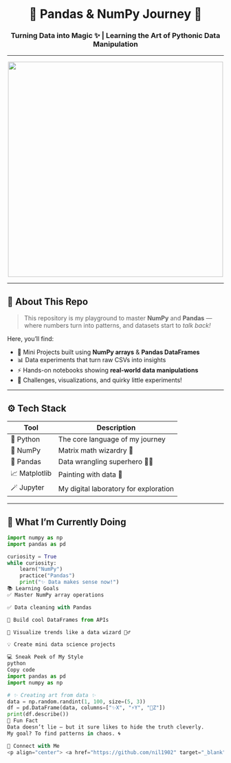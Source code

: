 <!-- 🌟 PROFILE README: Python | Pandas | NumPy | Data Science Journey 🚀 -->

<h1 align="center">🐍 Pandas & NumPy Journey 🚀</h1>
<h3 align="center">Turning Data into Magic ✨ | Learning the Art of Pythonic Data Manipulation</h3>

---

<p align="center">
  <img src="https://media.tenor.com/0Yq2XgqZfOcAAAAd/python-coding.gif" width="500"/>
</p>

---

## 🧠 About This Repo
> This repository is my playground to master **NumPy** and **Pandas** —  
> where numbers turn into patterns, and datasets start to *talk back!*  

Here, you’ll find:
- 🧩 Mini Projects built using **NumPy arrays** & **Pandas DataFrames**  
- 📊 Data experiments that turn raw CSVs into insights  
- ⚡ Hands-on notebooks showing **real-world data manipulations**  
- 🎯 Challenges, visualizations, and quirky little experiments!

---

## ⚙️ Tech Stack
| Tool | Description |
|------|--------------|
| 🐍 Python | The core language of my journey |
| 🧮 NumPy | Matrix math wizardry 🧠 |
| 🐼 Pandas | Data wrangling superhero 🦸‍♂️ |
| 📈 Matplotlib | Painting with data 🎨 |
| 🪄 Jupyter | My digital laboratory for exploration |

---
## 🌈 What I’m Currently Doing
```python
import numpy as np
import pandas as pd

curiosity = True
while curiosity:
    learn("NumPy")
    practice("Pandas")
    print("✨ Data makes sense now!")
📚 Learning Goals
✅ Master NumPy array operations

✅ Data cleaning with Pandas

🚀 Build cool DataFrames from APIs

🎨 Visualize trends like a data wizard 🧙‍♂️

💡 Create mini data science projects

💻 Sneak Peek of My Style
python
Copy code
import pandas as pd
import numpy as np

# ✨ Creating art from data ✨
data = np.random.randint(1, 100, size=(5, 3))
df = pd.DataFrame(data, columns=["✨X", "⚡Y", "🚀Z"])
print(df.describe())
🧩 Fun Fact
Data doesn’t lie — but it sure likes to hide the truth cleverly.
My goal? To find patterns in chaos. 🌀

🔗 Connect with Me
<p align="center"> <a href="https://github.com/nil1902" target="_blank"> <img src="https://img.shields.io/badge/-GitHub-black?style=for-the-badge&logo=github&logoColor=white" /> </a> <a href="https://www.linkedin.com/in/nilimesh-pal-3882ab162/" target="_blank"> <img src="https://img.shields.io/badge/-LinkedIn-0077B5?style=for-the-badge&logo=linkedin&logoColor=white" /> </a> <a href="mailto:nilimesh1902@gmail.com" target="_blank"> <img src="https://img.shields.io/badge/-Gmail-D14836?style=for-the-badge&logo=gmail&logoColor=white" /> </a> <a href="https://nil1902.github.io" target="_blank"> <img src="https://img.shields.io/badge/-Portfolio-1abc9c?style=for-the-badge&logo=vercel&logoColor=white" /> </a> </p> <p align="center"> <img src="https://readme-typing-svg.demolab.com?font=Fira+Code&weight=600&size=24&pause=1000&color=00C9A7&center=true&vCenter=true&width=550&lines=Keep+Learning+📚;Keep+Building+💻;Keep+Exploring+🚀;Data+Is+Beautiful+✨" alt="Typing Animation" /> </p> <h2 align="center">💫 Let’s Make Data Dance 💃🕺</h2> <p align="center"> <img src="https://capsule-render.vercel.app/api?type=waving&color=gradient&height=100&section=footer"/> </p> ```
